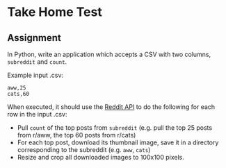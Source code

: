 # Take Home Test

## Assignment

In Python, write an application which accepts a CSV with two columns, `subreddit` and `count`.

Example input .csv:

```
aww,25
cats,60
```

When executed, it should use the [Reddit API](https://www.reddit.com/dev/api/) to do the following for each row in the input .csv:

- Pull `count` of the top posts from `subreddit` (e.g. pull the top 25 posts from r/aww, the top 60 posts from r/cats)
- For each top post, download its thumbnail image, save it in a directory corresponding to the subreddit (e.g. `aww`, `cats`)
- Resize and crop all downloaded images to 100x100 pixels.

